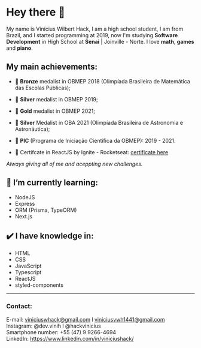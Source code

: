 # Hey there 👋

My name is Vinícius Wilbert Hack, I am a high school student, I am from Brazil, and I started programming at 2019, now 
I'm studying **Software Development** in High School at **Senai** | Joinville - Norte. I love **math**, **games** and **piano**.

## My main achievements:
- 🥉 **Bronze** medalist in OBMEP 2018 (Olimpíada Brasileira de Matemática das Escolas Públicas); <br />
- 🥈 **Silver** medalist in OBMEP 2019; <br />
- 🥇 **Gold** medalist in OBMEP 2021; <br />

- 🥈 **Silver** Medalist in OBA 2021 (Olimpíada Brasileira de Astronomia e Astronáutica);

- 🧮 **PIC** (Programa de Iniciação Científica da OBMEP): 2019 - 2021.

- 🚀 Certifcate in ReactJS by Ignite - Rocketseat: [certificate here](https://github.com/ViniciusHack/ViniciusHack/files/8801568/ignite-react-certificado.pdf)

*Always giving all of me and aceppting new challenges.* 

## 📑 I’m currently learning:
- NodeJS
- Express
- ORM (Prisma, TypeORM)
- Next.js

## ✔️ I have knowledge in:
- HTML
- CSS
- JavaScript
- Typescript
- ReactJS
- styled-components
<hr />

### Contact: 
E-mail: viniciuswhack@gmail.com l viniciusvwh1441@gmail.com <br>
Instagram: @dev.vinih l @hackvinicius <br>
Smartphone number: +55 (47) 9 9266-4694<br>
LinkedIn: https://www.linkedin.com/in/viniciushack/
